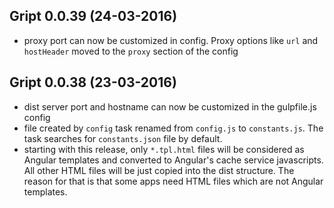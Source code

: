 ## Gript 0.0.39 (24-03-2016)

 - proxy port can now be customized in config. Proxy options like `url` and `hostHeader` moved to the `proxy` section of the config

## Gript 0.0.38 (23-03-2016)

 - dist server port and hostname can now be customized in the gulpfile.js config
 - file created by `config` task renamed from `config.js` to `constants.js`. The task searches for `constants.json` file by default.
 - starting with this release, only `*.tpl.html` files will be considered as Angular templates and converted to Angular's cache service javascripts. All other HTML files will be just copied into the dist structure. The reason for that is that some apps need HTML files which are not Angular templates.

